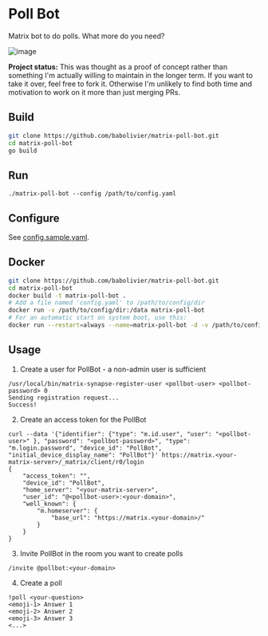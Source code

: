 # Poll Bot

Matrix bot to do polls. What more do you need?

![image](https://user-images.githubusercontent.com/5547783/60209177-029b8e80-9852-11e9-8aee-c91d7ccaaec1.png)

**Project status:** This was thought as a proof of concept rather than something I'm actually willing to maintain in the longer term. If you want to take it over, feel free to fork it. Otherwise I'm unlikely to find both time and motivation to work on it more than just merging PRs.

## Build

```bash
git clone https://github.com/babolivier/matrix-poll-bot.git
cd matrix-poll-bot
go build
```

## Run

```
./matrix-poll-bot --config /path/to/config.yaml
```

## Configure

See [config.sample.yaml](/config.sample.yaml).

## Docker

```bash
git clone https://github.com/babolivier/matrix-poll-bot.git
cd matrix-poll-bot
docker build -t matrix-poll-bot .
# Add a file named 'config.yaml' to /path/to/config/dir
docker run -v /path/to/config/dir:/data matrix-poll-bot
# For an automatic start on system boot, use this:
docker run --restart=always --name=matrix-poll-bot -d -v /path/to/config/dir:/data matrix-poll-bot
```

## Usage

1. Create a user for PollBot - a non-admin user is sufficient
```
/usr/local/bin/matrix-synapse-register-user <pollbot-user> <pollbot-password> 0
Sending registration request...
Success!
```

2. Create an access token for the PollBot
```
curl --data '{"identifier": {"type": "m.id.user", "user": "<pollbot-user>" }, "password": "<pollbot-password>", "type": "m.login.password", "device_id": "PollBot", "initial_device_display_name": "PollBot"}' https://matrix.<your-matrix-server>/_matrix/client/r0/login
{
    "access_token": "",
    "device_id": "PollBot",
    "home_server": "<your-matrix-server>",
    "user_id": "@<pollbot-user>:<your-domain>",
    "well_known": {
        "m.homeserver": {
            "base_url": "https://matrix.<your-domain>/"
        }
    }
}
```

3. Invite PollBot in the room you want to create polls
```
/invite @pollbot:<your-domain>
```

4. Create a poll
```
!poll <your-question>
<emoji-1> Answer 1
<emoji-2> Answer 2
<emoji-3> Answer 3
<...>
```

